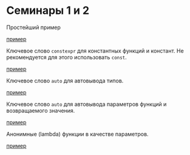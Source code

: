 
# Семинары 1 и 2

Простейший пример

[пример](01cnst.cpp)


Ключевое слово `constexpr` для константных функций и констант.
Не рекомендуется для этого использовать `const`.

[пример](02cnst.cpp)

Ключевое слово `auto` для автовывода типов.

[пример](03autoex.cpp)

Ключевое слово `auto` для автовывода параметров функций и возвращаемого значения.

[пример](04autoex2.cpp)

Анонимные (lambda) функции в качестве параметров.

[пример](05autoex3.cpp)
